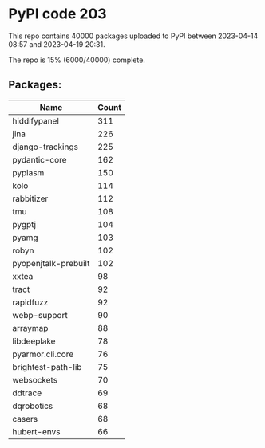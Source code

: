 # PyPI code 203

This repo contains 40000 packages uploaded to PyPI between 
2023-04-14 08:57 and 2023-04-19 20:31.

The repo is 15% (6000/40000) complete.

## Packages:

| Name  | Count |
| ----- | ----- |
| hiddifypanel | 311 |
| jina | 226 |
| django-trackings | 225 |
| pydantic-core | 162 |
| pyplasm | 150 |
| kolo | 114 |
| rabbitizer | 112 |
| tmu | 108 |
| pygptj | 104 |
| pyamg | 103 |
| robyn | 102 |
| pyopenjtalk-prebuilt | 102 |
| xxtea | 98 |
| tract | 92 |
| rapidfuzz | 92 |
| webp-support | 90 |
| arraymap | 88 |
| libdeeplake | 78 |
| pyarmor.cli.core | 76 |
| brightest-path-lib | 75 |
| websockets | 70 |
| ddtrace | 69 |
| dqrobotics | 68 |
| casers | 68 |
| hubert-envs | 66 |


